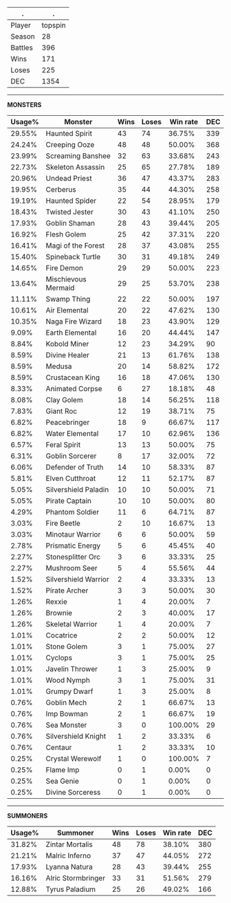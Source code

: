 .|.
|-|-
Player|topspin
Season|28
Battles|396
Wins|171
Loses|225
DEC|1354

---
**MONSTERS**

Usage%|Monster|Wins|Loses|Win rate|DEC|
-|-|-|-|-|-|
29.55%|Haunted Spirit|43|74|36.75%|339|
24.24%|Creeping Ooze|48|48|50.00%|368|
23.99%|Screaming Banshee|32|63|33.68%|243|
22.73%|Skeleton Assassin|25|65|27.78%|189|
20.96%|Undead Priest|36|47|43.37%|283|
19.95%|Cerberus|35|44|44.30%|258|
19.19%|Haunted Spider|22|54|28.95%|179|
18.43%|Twisted Jester|30|43|41.10%|250|
17.93%|Goblin Shaman|28|43|39.44%|205|
16.92%|Flesh Golem|25|42|37.31%|220|
16.41%|Magi of the Forest|28|37|43.08%|255|
15.40%|Spineback Turtle|30|31|49.18%|249|
14.65%|Fire Demon|29|29|50.00%|223|
13.64%|Mischievous Mermaid|29|25|53.70%|238|
11.11%|Swamp Thing|22|22|50.00%|197|
10.61%|Air Elemental|20|22|47.62%|130|
10.35%|Naga Fire Wizard|18|23|43.90%|129|
9.09%|Earth Elemental|16|20|44.44%|147|
8.84%|Kobold Miner|12|23|34.29%|90|
8.59%|Divine Healer|21|13|61.76%|138|
8.59%|Medusa|20|14|58.82%|172|
8.59%|Crustacean King|16|18|47.06%|130|
8.33%|Animated Corpse|6|27|18.18%|48|
8.08%|Clay Golem|18|14|56.25%|118|
7.83%|Giant Roc|12|19|38.71%|75|
6.82%|Peacebringer|18|9|66.67%|117|
6.82%|Water Elemental|17|10|62.96%|136|
6.57%|Feral Spirit|13|13|50.00%|75|
6.31%|Goblin Sorcerer|8|17|32.00%|72|
6.06%|Defender of Truth|14|10|58.33%|87|
5.81%|Elven Cutthroat|12|11|52.17%|87|
5.05%|Silvershield Paladin|10|10|50.00%|71|
5.05%|Pirate Captain|10|10|50.00%|80|
4.29%|Phantom Soldier|11|6|64.71%|87|
3.03%|Fire Beetle|2|10|16.67%|13|
3.03%|Minotaur Warrior|6|6|50.00%|59|
2.78%|Prismatic Energy|5|6|45.45%|40|
2.27%|Stonesplitter Orc|3|6|33.33%|25|
2.27%|Mushroom Seer|5|4|55.56%|44|
1.52%|Silvershield Warrior|2|4|33.33%|13|
1.52%|Pirate Archer|3|3|50.00%|30|
1.26%|Rexxie|1|4|20.00%|7|
1.26%|Brownie|2|3|40.00%|17|
1.26%|Skeletal Warrior|1|4|20.00%|7|
1.01%|Cocatrice|2|2|50.00%|12|
1.01%|Stone Golem|3|1|75.00%|27|
1.01%|Cyclops|3|1|75.00%|25|
1.01%|Javelin Thrower|1|3|25.00%|9|
1.01%|Wood Nymph|3|1|75.00%|31|
1.01%|Grumpy Dwarf|1|3|25.00%|8|
0.76%|Goblin Mech|2|1|66.67%|13|
0.76%|Imp Bowman|2|1|66.67%|19|
0.76%|Sea Monster|3|0|100.00%|29|
0.76%|Silvershield Knight|1|2|33.33%|6|
0.76%|Centaur|1|2|33.33%|10|
0.25%|Crystal Werewolf|1|0|100.00%|7|
0.25%|Flame Imp|0|1|0.00%|0|
0.25%|Sea Genie|0|1|0.00%|0|
0.25%|Divine Sorceress|0|1|0.00%|0|

---
**SUMMONERS**

Usage%|Summoner|Wins|Loses|Win rate|DEC|
-|-|-|-|-|-|
31.82%|Zintar Mortalis|48|78|38.10%|380|
21.21%|Malric Inferno|37|47|44.05%|272|
17.93%|Lyanna Natura|28|43|39.44%|255|
16.16%|Alric Stormbringer|33|31|51.56%|279|
12.88%|Tyrus Paladium|25|26|49.02%|166|
